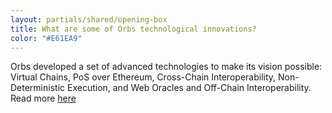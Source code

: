 ```yaml
---
layout: partials/shared/opening-box
title: What are some of Orbs technological innovations?
color: "#E61EA9"
---
```


Orbs developed a set of advanced technologies to make its vision possible: Virtual Chains, PoS over Ethereum, Cross-Chain Interoperability, Non-Deterministic Execution, and Web Oracles and Off-Chain Interoperability.
Read more [here](overview)
